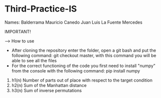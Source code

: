 # Third-Practice-IS

Names: Balderrama Mauricio
       Canedo Juan Luis
       La Fuente Mercedes

IMPORTANT!

--> How to use
* After cloning the repository enter the folder, open a git bash and put the following command: git checkout master, with this command you will be able to see all the files 
* For the correct functioning of the code you first need to install "numpy" from the console with the following command: pip install numpy  


1. h1(n) Number of parts out of place with respect to the target condition
2. h2(n) Sum of the Manhattan distance
3. h3(n) Sum of inverse permutations
